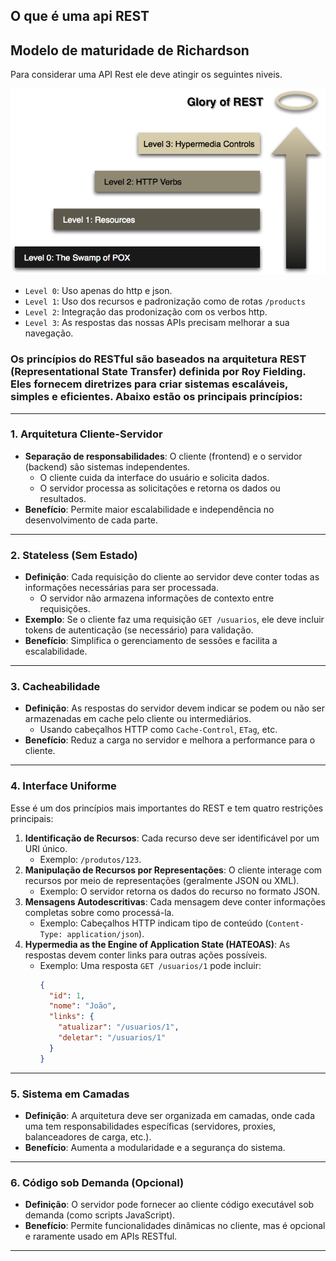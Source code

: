 ## O que é uma api REST


## Modelo de maturidade de Richardson
Para considerar uma API Rest ele deve atingir os seguintes niveis.

![image](./imgs/overview.png)

- `Level 0`: Uso apenas do http e json.
- `Level 1`: Uso dos recursos e padronização como de rotas `/products`
- `Level 2`: Integração das prodonização com os verbos http.
- `Level 3`: As respostas das nossas APIs precisam melhorar a sua navegação.

### Os **princípios do RESTful** são baseados na arquitetura REST (Representational State Transfer) definida por Roy Fielding. Eles fornecem diretrizes para criar sistemas escaláveis, simples e eficientes. Abaixo estão os principais princípios:

---

### **1. Arquitetura Cliente-Servidor**
- **Separação de responsabilidades**: O cliente (frontend) e o servidor (backend) são sistemas independentes.
  - O cliente cuida da interface do usuário e solicita dados.
  - O servidor processa as solicitações e retorna os dados ou resultados.
- **Benefício**: Permite maior escalabilidade e independência no desenvolvimento de cada parte.

---

### **2. Stateless (Sem Estado)**
- **Definição**: Cada requisição do cliente ao servidor deve conter todas as informações necessárias para ser processada.
  - O servidor não armazena informações de contexto entre requisições.
- **Exemplo**: Se o cliente faz uma requisição `GET /usuarios`, ele deve incluir tokens de autenticação (se necessário) para validação.
- **Benefício**: Simplifica o gerenciamento de sessões e facilita a escalabilidade.

---

### **3. Cacheabilidade**
- **Definição**: As respostas do servidor devem indicar se podem ou não ser armazenadas em cache pelo cliente ou intermediários.
  - Usando cabeçalhos HTTP como `Cache-Control`, `ETag`, etc.
- **Benefício**: Reduz a carga no servidor e melhora a performance para o cliente.

---

### **4. Interface Uniforme**
Esse é um dos princípios mais importantes do REST e tem quatro restrições principais:
1. **Identificação de Recursos**: Cada recurso deve ser identificável por um URI único.
   - Exemplo: `/produtos/123`.
2. **Manipulação de Recursos por Representações**: O cliente interage com recursos por meio de representações (geralmente JSON ou XML).
   - Exemplo: O servidor retorna os dados do recurso no formato JSON.
3. **Mensagens Autodescritivas**: Cada mensagem deve conter informações completas sobre como processá-la.
   - Exemplo: Cabeçalhos HTTP indicam tipo de conteúdo (`Content-Type: application/json`).
4. **Hypermedia as the Engine of Application State (HATEOAS)**: As respostas devem conter links para outras ações possíveis.
   - Exemplo: Uma resposta `GET /usuarios/1` pode incluir:
     ```json
     {
       "id": 1,
       "nome": "João",
       "links": {
         "atualizar": "/usuarios/1",
         "deletar": "/usuarios/1"
       }
     }
     ```

---

### **5. Sistema em Camadas**
- **Definição**: A arquitetura deve ser organizada em camadas, onde cada uma tem responsabilidades específicas (servidores, proxies, balanceadores de carga, etc.).
- **Benefício**: Aumenta a modularidade e a segurança do sistema.

---

### **6. Código sob Demanda (Opcional)**
- **Definição**: O servidor pode fornecer ao cliente código executável sob demanda (como scripts JavaScript).
- **Benefício**: Permite funcionalidades dinâmicas no cliente, mas é opcional e raramente usado em APIs RESTful.

---

